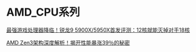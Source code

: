 # AMD_CPU系列

[最强游戏处理器降临！锐龙9 5900X/5950X首发评测：12核就能灭掉对手18核](https://news.mydrivers.com/1/722/722435.htm)

[AMD Zen3架构深度解析！揭开性能暴涨39％的秘密](https://news.mydrivers.com/1/722/722438.htm)

